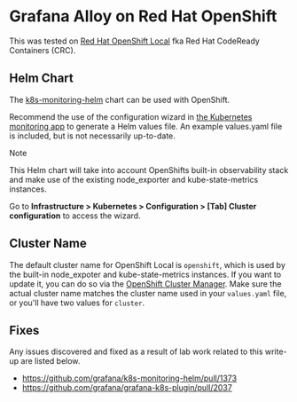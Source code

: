 # Grafana Alloy on Red Hat OpenShift

This was tested on [Red Hat OpenShift Local](https://developers.redhat.com/products/openshift-local/overview)
 fka Red Hat CodeReady Containers (CRC).

## Helm Chart

The [k8s-monitoring-helm](https://github.com/grafana/k8s-monitoring-helm)
 chart can be used with OpenShift.

Recommend the use of the configuration wizard in
 [the Kubernetes monitoring app](https://grafana.com/solutions/kubernetes/) to
 generate a Helm values file. An example values.yaml file is included, but
 is not necessarily up-to-date.

>[!NOTE]
> This Helm chart will take into account OpenShifts built-in observability stack
> and make use of the existing node_exporter and kube-state-metrics instances.

Go to **Infrastructure > Kubernetes > Configuration > [Tab] Cluster configuration**
 to access the wizard.

## Cluster Name

The default cluster name for OpenShift Local is `openshift`, which is used by the
 built-in node_expoter and kube-state-metrics instances. If you want to update
 it, you can do so via the
 [OpenShift Cluster Manager](https://console.redhat.com/openshift). Make sure
 the actual cluster name matches the cluster name used in your `values.yaml`
 file, or you'll have two values for `cluster`.

## Fixes

Any issues discovered and fixed as a result of lab work related to this write-up
 are listed below.

- https://github.com/grafana/k8s-monitoring-helm/pull/1373
- https://github.com/grafana/grafana-k8s-plugin/pull/2037
